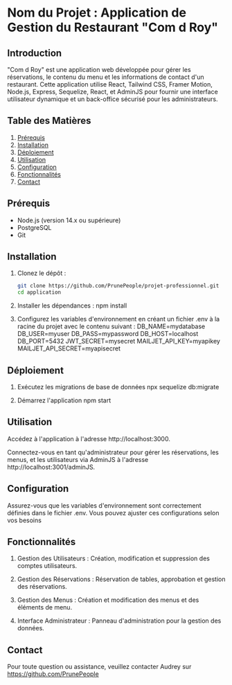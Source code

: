 # Nom du Projet : Application de Gestion du Restaurant "Com d Roy"

## Introduction

"Com d Roy" est une application web développée pour gérer les réservations, le contenu du menu et les informations de contact d'un restaurant. 
Cette application utilise React, Tailwind CSS, Framer Motion, Node.js, Express, Sequelize, React, et AdminJS pour fournir une interface utilisateur dynamique et un back-office sécurisé pour les administrateurs.

## Table des Matières

1. [Prérequis](#prérequis)
2. [Installation](#installation)
3. [Déploiement](#déploiement)
4. [Utilisation](#utilisation)
5. [Configuration](#configuration)
6. [Fonctionnalités](#fonctionnalités)
7. [Contact](#contact)

## Prérequis

- Node.js (version 14.x ou supérieure)
- PostgreSQL
- Git

## Installation

1. Clonez le dépôt :

   ```bash
   git clone https://github.com/PrunePeople/projet-professionnel.git
   cd application

   ```

2. Installer les dépendances :
   npm install

3. Configurez les variables d'environnement en créant un fichier .env à la racine du projet avec le contenu suivant :
   DB_NAME=mydatabase
   DB_USER=myuser
   DB_PASS=mypassword
   DB_HOST=localhost
   DB_PORT=5432
   JWT_SECRET=mysecret
   MAILJET_API_KEY=myapikey
   MAILJET_API_SECRET=myapisecret

## Déploiement

1. Exécutez les migrations de base de données
   npx sequelize db:migrate

2. Démarrez l'application
   npm start

## Utilisation

Accédez à l'application à l'adresse http://localhost:3000.

Connectez-vous en tant qu'administrateur pour gérer les réservations, les menus, et les utilisateurs via AdminJS à l'adresse http://localhost:3001/adminJS.

## Configuration

Assurez-vous que les variables d'environnement sont correctement définies dans le fichier .env. Vous pouvez ajuster ces configurations selon vos besoins

## Fonctionnalités

1. Gestion des Utilisateurs :
   Création, modification et suppression des comptes utilisateurs.

2. Gestion des Réservations :
   Réservation de tables, approbation et gestion des réservations.

3. Gestion des Menus :
   Création et modification des menus et des éléments de menu.

4. Interface Administrateur :
   Panneau d'administration pour la gestion des données.

## Contact

Pour toute question ou assistance, veuillez contacter Audrey sur https://github.com/PrunePeople
